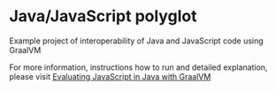# Java/JavaScript polyglot
Example project of interoperability of Java and JavaScript code using GraalVM

For more information, instructions how to run and detailed explanation, please visit [Evaluating JavaScript in Java with GraalVM](https://amarszalek.net/blog/2018/06/08/evaluating-javascript-in-java-graalvm)
